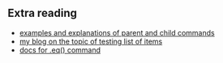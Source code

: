 ## Extra reading
* [examples and explanations of parent and child commands](https://docs.cypress.io/guides/core-concepts/introduction-to-cypress.html#Subject-Management)
* [my blog on the topic of testing list of items](https://filiphric.com/testing-lists-of-items)
* [docs for .eq() command](https://on.cypress.io/eq)
